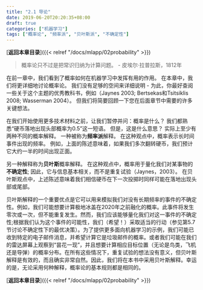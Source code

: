 ```yaml
---
title: "2.1 导论"
date: 2019-06-20T20:20:35+08:00
draft: true
categories: ["机器学习"]
tags: ["概率论", "频率派", "贝叶斯派", "不确定性"]
---
```


[**返回本章目录**]({{< relref "/docs/mlapp/02probability" >}})

> 概率论只不过是把常识归纳为计算问题。 - 皮埃尔·拉普拉斯，1812年

在前一章中，我们看到了概率如何在机器学习中发挥有用的作用。 在本章中，我们将更详细地讨论概率论。 我们没有足够的空间来详细说明 - 为此，你最好查阅一些关于这个主题的优秀教科书，例如（Jaynes 2003; Bertsekas和Tsitsiklis 2008; Wasserman 2004）。 但我们将简要回顾一下您在后面章节中需要的许多关键想法。

<!--more-->

在我们开始使用更多技术材料之前，让我们暂停并问：概率是什么？ 我们都熟悉“硬币落地出现头部概率为0.5”这一短语。 但是，这是什么意思？ 实际上至少有两种不同的概率解释。 一种被称为**频率派**解释。 在这种观点中，概率表示长时间事件出现的频率。 例如，上面的陈述意味着，如果我们多次翻转硬币，我们预计它大约一半的时间出现正面。

另一种解释称为**贝叶斯**概率解释。 在这种观点中，概率用于量化我们对某事物的**不确定性**; 因此，它与信息基本相关，而不是重复试验（Jaynes，2003）。 在贝叶斯观点中，上述陈述意味着我们相信硬币在下一次投掷时同样可能在落地出现头部或尾部。

贝叶斯解释的一个重要优点是它可以用来模拟我们对没有长期频率的事件的不确定性。例如，我们可能想要计算极地冰盖在2020年之前融化的概率。此事件将发生零次或一次，但不能重复发生。然而，我们应该能够量化我们对这一事件的不确定性;根据我们认为这个事件的可能性，我们（希望！）采取适当的行动（参见第5.7节讨论不确定性下的最优决策）。为了提供更多面向机器学习的示例，我们可能已收到特定的电子邮件消息，并希望计算它是垃圾邮件的概率。或者我们可能在我们的雷达屏幕上观察到“昙花一现”，并且想要计算相应目标位置（无论是鸟类，飞机还是导弹）的概率分布。在所有这些情况下，重复试验的想法没有意义，但贝叶斯解释是有效的，而且确实非常自然。因此，我们将在本书中采用贝叶斯解释。幸运的是，无论采用何种解释，概率论的基本规则都是相同的。

[**返回本章目录**]({{< relref "/docs/mlapp/02probability" >}})

